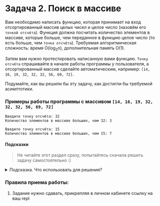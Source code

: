# Задача 2. Поиск в массиве
Вам необходимо написать функцию, которая принимает на вход отсортированный массив целых чисел и целое число (назовём его `точкой отсчёта`). Функция должна посчитать количество элементов в массиве, которые больше, чем переданное в функцию целое число (то есть больше, чем `точка отсчёта`). Требуемая алгоритмическая сложность: время O(log<sub>2</sub>n), дополнительная память O(1).

Затем вам нужно протестировать написанную вами функцию. `Точку отсчёта` спрашивайте в начале работы программы у пользователя, а отсортированный массив сделайте автоматическим, например: `[14, 16, 19, 32, 32, 32, 56, 69, 72]`.

Подумайте, как вы решили бы эту задачу, как достигли бы требуемой асимптотики.

### Примеры работы программы с массивом `[14, 16, 19, 32, 32, 32, 56, 69, 72]`

```
Введите точку отсчёта: 32
Количество элементов в массиве больших, чем 32: 3
```

```
Введите точку отсчёта: 15
Количество элементов в массиве больших, чем 15: 7
```

#### Подсказки

> Не читайте этот раздел сразу, попытайтесь сначала решить задачу самостоятельно :)

<details>

<summary>Подсказка. Что использовать для решения?</summary>

##### Решение
  Реализуйте алгоритм бинарного поиска. С его помощью вы найдёте место в массиве, где слева от него будут элементы меньше или равны, а справа строго больше. Работает бинарный поиск как раз за время O(log<sub>2</sub>n), дополнительную память O(1).
  
  Обратите внимание на случай когда у нас в массиве есть несколько элементов с таким же значением, как у `точки отсчёта`. Именно поэтому мы не останавливаем бинарный поиск когда найдём какой-то из таких элементов в массиве, ведь для ответа нам важно чтобы справа от найденной позиции были элементы только строго большие по размеру. Продолжать поиск нужно именно бинарным поиском, нельзя просто взять и пройтись вправо по равным элементам до тех пор пока не встретим больший, ведь тогда асимптотика упадёт с O(log<sub>2</sub>n) до O(n).

##### Процесс реализации
1. В начале работы программы заведите массив со значениями: `[14, 16, 19, 32, 32, 32, 56, 69, 72]`.
2. Напишите функцию, которая бы принимала массив, его размер, целое число (`точку отсчёта`) и возвращала бы количество больших по размеру элементов по рассмотренному выше алгоритму. **Внимание!** Вызывать готовые реализации бинарного поиска запрещено.
3. Запросите у пользователя `точку отсчёта`.
4. Вызовите эту функцию, передав туда массив и `точку отсчёта` - `32`. Выведите результат на экран. Убедитесь, что ответ верный: `3` (т.к. только три элемента в массиве строго больше, чем `32`).
5. Вызовите эту функцию, передав туда массив и `точку отсчёта` - `15`. Выведите результат на экран. Убедитесь, что ответ верный: `7` (т.к. только семь элементов в массиве строго больше, чем `15`).
6. Загрузите ваше решение на сайт **<a href="https://repl.it/" target="_blank">repl.it</a>**, отправьте ссылку на него на проверку.

</details>

### Правила приема работы:

1. Задание нужно сдавать, прикрепляя в личном кабинете ссылку на ваш repl
